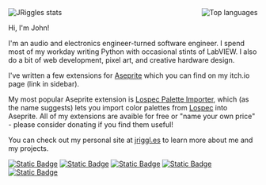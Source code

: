 <div style="display: flex; justify-content: space-between;">
  <img src="https://github-readme-stats.vercel.app/api?username=jriggles&theme=nord&show_icons=true&hide_border=true&count_private=true&custom_title=My%20Stats&bg_color=90,0e1116,151A21&hide_rank=true" alt="JRiggles stats"/>
  <img src="https://github-readme-stats.vercel.app/api/top-langs/?username=jriggles&theme=nord&hide_progress=true&hide_border=true&bg_color=90,0e1116,151A21" alt="Top languages"/>
</div>

Hi, I'm John! 

I'm an audio and electronics engineer-turned software engineer. I spend most of my workday writing Python with occasional stints of LabVIEW. I also do a bit of web development, pixel art, and creative hardware design.

I've written a few extensions for <a href="https://www.aseprite.org/" target="_blank">Aseprite</a> which you can find on my itch.io page (link in sidebar).

My most popular Aseprite extension is <a href="https://sudo-whoami.itch.io/lospec-palette-importer" target="_blank">Lospec Palette Importer</a>, which (as the name suggests) lets you import color palettes from <a href="https://lospec.com" target="_blank">Lospec</a> into Aseprite. All of my extensions are avaible for free or "name your own price" - please consider donating if you find them useful!

You can check out my personal site at <a href="https://jriggl.es" target="_blank">jriggl.es</a> to learn more about me and my projects.

<!--
[![Static Badge](https://img.shields.io/badge/Languages:-0E1116?style=flat-square)]()
[![Static Badge](https://img.shields.io/badge/Python-0E1116?style=flat-square&logo=python&logoColor=3776AB)](https://www.python.org/)
[![Static Badge](https://img.shields.io/badge/LabVIEW-0E1116?style=flat-square&logo=labview&logoColor=FFDB00)](https://www.ni.com/en-us/shop/labview.html)
[![Static Badge](https://img.shields.io/badge/HTML-0E1116?style=flat-square&logo=html5&logoColor=E34F26)](https://developer.mozilla.org/en-US/docs/Web/HTML)
[![Static Badge](https://img.shields.io/badge/CSS-0E1116?style=flat-square&logo=css3&logoColor=1572B6)](https://developer.mozilla.org/en-US/docs/Web/CSS)
[![Static Badge](https://img.shields.io/badge/Javascript-0E1116?style=flat-square&logo=javascript&logoColor=F7DF1E)](https://developer.mozilla.org/en-US/docs/Web/JavaScript)
[![Static Badge](https://img.shields.io/badge/Pug-0E1116?style=flat-square&logo=pug&logoColor=A86454)](https://pugjs.org/)
[![Static Badge](https://img.shields.io/badge/Sass-0E1116?style=flat-square&logo=sass&logoColor=CC6699)](https://sass-lang.com/)
[![Static Badge](https://img.shields.io/badge/Bulma-0E1116?style=flat-square&logo=bulma&logoColor=00d1b2)](https://bulma.io/)
[![Static Badge](https://img.shields.io/badge/jQuery-0E1116?style=flat-square&logo=jquery&logoColor=0769AD)](https://jquery.com/)
[![Static Badge](https://img.shields.io/badge/TOML-0E1116?style=flat-square&logo=toml&logoColor=9C4121)](https://toml.io/)
[![Static Badge](https://img.shields.io/badge/Lua-0E1116?style=flat-square&logo=lua&logoColor=2C2D72)](https://www.lua.org/)

[![Static Badge](https://img.shields.io/badge/Using:-0E1116?style=flat-square)]()
[![Static Badge](https://img.shields.io/badge/Aseprite-0E1116?style=flat-square&logo=aseprite&logoColor=7D929E)](https://www.aseprite.org/)
[![Static Badge](https://img.shields.io/badge/Git-0E1116?style=flat-square&logo=git&logoColor=F05032)](https://git-scm.com/)
[![Static Badge](https://img.shields.io/badge/GitHub-0E1116?style=flat-square&logo=github&logoColor=FFFFFF)](https://github.com/)
[![Static Badge](https://img.shields.io/badge/zsh-0E1116?style=flat-square&logo=zsh&logoColor=6F6F6F)](https://www.zsh.org/)
[![Static Badge](https://img.shields.io/badge/KiCad-0E1116?style=flat-square&logo=kicad&logoColor=4F2683)](https://www.kicad.org/)
![Static Badge](https://img.shields.io/badge/Markdown-0E1116?style=flat-square&logo=markdown&logoColor=EEEEEE)

[![Static Badge](https://img.shields.io/badge/Learning:-0E1116?style=flat-square)]()
[![Static Badge](https://img.shields.io/badge/Crystal-0E1116?style=flat-square&logo=crystal&logoColor=FFFFFF)](https://crystal-lang.org/)
[![Static Badge](https://img.shields.io/badge/Godot-0E1116?style=flat-square&logo=godot-engine&logoColor=478CBF)](https://godotengine.org/)
[![Static Badge](https://img.shields.io/badge/Mongodb-0E1116?style=flat-square&logo=mongodb&logoColor=47A248)](https://www.mongodb.com/)
[![Static Badge](https://img.shields.io/badge/Node-0E1116?style=flat-square&logo=node.js&logoColor=5FA04E)](https://www.nodejs.org/)
[![Static Badge](https://img.shields.io/badge/Svelte-0E1116?style=flat-square&logo=svelte&logoColor=FF3E00)](https://www.svelte.dev/)

[![Static Badge](https://img.shields.io/badge/Rusty%20with:-0E1116?style=flat-square)]()
[![Static Badge](https://img.shields.io/badge/Arduino-0E1116?style=flat-square&logo=arduino&logoColor=00878F)](https://www.arduino.cc/)
[![Static Badge](https://img.shields.io/badge/C++-0E1116?style=flat-square&logo=cplusplus&logoColor=00599C)](https://isocpp.org/)
[![Static Badge](https://img.shields.io/badge/Ruby-0E1116?style=flat-square&logo=ruby&logoColor=CC342D)](https://www.ruby-lang.org/)
[![Static Badge](https://img.shields.io/badge/PHP-0E1116?style=flat-square&logo=php&logoColor=777BB4)](https://www.php.net/)
[![Static Badge](https://img.shields.io/badge/svn-0E1116?style=flat-square&logo=subversion&logoColor=809CC9)](https://subversion.apache.org/)
-->

[![Static Badge](https://img.shields.io/badge/Find%20me%20on:-0E1116?style=flat-square)]()
[![Static Badge](https://img.shields.io/badge/Codepen-0E1116?style=flat-square&logo=codepen&logoColor=FFFFFF)](https://codepen.io/jriggles)
[![Static Badge](https://img.shields.io/badge/Itch.io-0E1116?style=flat-square&logo=itchdotio&logoColor=FA5C5C)](https://sudo-whoami.itch.io)
[![Static Badge](https://img.shields.io/badge/Mastodon-0E1116?style=flat-square&logo=mastodon&logoColor=6364FF)](https://mastodon.social/@sudo_whoami)
[![Static Badge](https://img.shields.io/badge/StackOverflow-0E1116?style=flat-square&logo=stackoverflow&logoColor=F48024)](https://stackoverflow.com/users/8512262/jriggles)
<!--[![Static Badge](https://img.shields.io/badge/Linkedin-0E1116?style=flat-square&logo=linkedin&logoColor=0A66C2)](https://www.linkedin.com/in/john-riggles-a6163751/)-->
